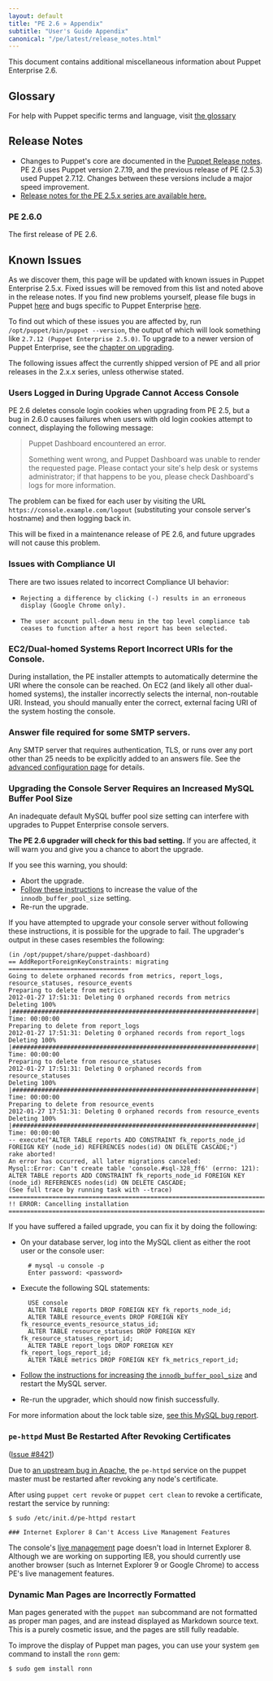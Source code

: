 ```yaml
---
layout: default
title: "PE 2.6 » Appendix"
subtitle: "User's Guide Appendix"
canonical: "/pe/latest/release_notes.html"
---
```


[25releasenotes]: /pe/2.5/appendix.html#release-notes

This document contains additional miscellaneous information about Puppet Enterprise 2.6.

Glossary
-----

For help with Puppet specific terms and language, visit [the glossary](/references/glossary.html)

Release Notes
-----

* Changes to Puppet's core are documented in the [Puppet Release notes](/puppet/2.7/reference/release_notes.html#puppet-2719). PE 2.6 uses Puppet version 2.7.19, and the previous release of PE (2.5.3) used Puppet 2.7.12. Changes between these versions include a major speed improvement. 
* [Release notes for the PE 2.5.x series are available here.][25releasenotes]

### PE 2.6.0

The first release of PE 2.6. 

Known Issues
-----

As we discover them, this page will be updated with known issues in Puppet Enterprise 2.5.x. Fixed issues will be removed from this list and noted above in the release notes. If you find new problems yourself, please file bugs in Puppet [here][puppetissues] and bugs specific to Puppet Enterprise [here][peissues]. 

To find out which of these issues you are affected by, run `/opt/puppet/bin/puppet --version`, the output of which will look something like `2.7.12 (Puppet Enterprise 2.5.0)`. To upgrade to a newer version of Puppet Enterprise, see the [chapter on upgrading](./install_upgrading.html).

[peissues]: https://tickets.puppetlabs.com/secure/CreateIssue!default.jspa
[puppetissues]: https://tickets.puppetlabs.com/secure/CreateIssue!default.jspa


The following issues affect the currently shipped version of PE and all prior releases in the 2.x.x series, unless otherwise stated. 

### Users Logged in During Upgrade Cannot Access Console

PE 2.6 deletes console login cookies when upgrading from PE 2.5, but a bug in 2.6.0 causes failures when users with old login cookies attempt to connect, displaying the following message:

> Puppet Dashboard encountered an error.
> 
> Something went wrong, and Puppet Dashboard was unable to render the requested page. Please contact your site's help desk or systems administrator; if that happens to be you, please check Dashboard's logs for more information.

The problem can be fixed for each user by visiting the URL `https://console.example.com/logout` (substituting your console server's hostname) and then logging back in. 

This will be fixed in a maintenance release of PE 2.6, and future upgrades will not cause this problem.


### Issues with Compliance UI

There are two issues related to incorrect Compliance UI behavior: 

*     Rejecting a difference by clicking (-) results in an erroneous display (Google Chrome only).
*     The user account pull-down menu in the top level compliance tab ceases to function after a host report has been selected.

### EC2/Dual-homed Systems Report Incorrect URIs for the Console.

During installation, the PE installer attempts to automatically determine the URI where the console can be reached. On EC2 (and likely all other dual-homed systems), the installer incorrectly selects the internal, non-routable URI. Instead, you should manually enter the correct, external facing URI of the system hosting the console.

### Answer file required for some SMTP servers.

Any SMTP server that requires authentication, TLS, or runs over any port other than 25 needs to be explicitly added to an answers file. See the [advanced configuration page](/pe/2.5/config_advanced.html#allowing-anonymous-console-access) for details.

### Upgrading the Console Server Requires an Increased MySQL Buffer Pool Size

An inadequate default MySQL buffer pool size setting can interfere with upgrades to Puppet Enterprise console servers.

**The PE 2.6 upgrader will check for this bad setting.** If you are affected, it will warn you and give you a chance to abort the upgrade. 

If you see this warning, you should:

* Abort the upgrade.
* [Follow these instructions](./config_advanced.html#increasing-the-mysql-buffer-pool-size) to increase the value of the `innodb_buffer_pool_size` setting.
* Re-run the upgrade.

If you have attempted to upgrade your console server without following these instructions, it is possible for the upgrade to fail. The upgrader's output in these cases resembles the following:

    (in /opt/puppet/share/puppet-dashboard) 
    == AddReportForeignKeyConstraints: migrating ================================= 
    Going to delete orphaned records from metrics, report_logs, resource_statuses, resource_events 
    Preparing to delete from metrics 
    2012-01-27 17:51:31: Deleting 0 orphaned records from metrics 
    Deleting 100% |###################################################################| Time: 00:00:00
    Preparing to delete from report_logs 
    2012-01-27 17:51:31: Deleting 0 orphaned records from report_logs 
    Deleting 100% |###################################################################| Time: 00:00:00
    Preparing to delete from resource_statuses 
    2012-01-27 17:51:31: Deleting 0 orphaned records from resource_statuses 
    Deleting 100% |###################################################################| Time: 00:00:00
    Preparing to delete from resource_events 
    2012-01-27 17:51:31: Deleting 0 orphaned records from resource_events 
    Deleting 100% |###################################################################| Time: 00:00:00
    -- execute("ALTER TABLE reports ADD CONSTRAINT fk_reports_node_id FOREIGN KEY (node_id) REFERENCES nodes(id) ON DELETE CASCADE;") 
    rake aborted! 
    An error has occurred, all later migrations canceled:
    Mysql::Error: Can't create table 'console.#sql-328_ff6' (errno: 121): ALTER TABLE reports ADD CONSTRAINT fk_reports_node_id FOREIGN KEY (node_id) REFERENCES nodes(id) ON DELETE CASCADE;
    (See full trace by running task with --trace)
    ===================================================================================
    !! ERROR: Cancelling installation
    ===================================================================================

If you have suffered a failed upgrade, you can fix it by doing the following:

* On your database server, log into the MySQL client as either the root user or the console user:

        # mysql -u console -p
        Enter password: <password>
* Execute the following SQL statements:

        USE console 
        ALTER TABLE reports DROP FOREIGN KEY fk_reports_node_id; 
        ALTER TABLE resource_events DROP FOREIGN KEY fk_resource_events_resource_status_id; 
        ALTER TABLE resource_statuses DROP FOREIGN KEY fk_resource_statuses_report_id; 
        ALTER TABLE report_logs DROP FOREIGN KEY fk_report_logs_report_id; 
        ALTER TABLE metrics DROP FOREIGN KEY fk_metrics_report_id;
* [Follow the instructions for increasing the `innodb_buffer_pool_size`](./config_advanced.html#increasing-the-mysql-buffer-pool-size) and restart the MySQL server.
* Re-run the upgrader, which should now finish successfully. 

For more information about the lock table size, [see this MySQL bug report](http://bugs.mysql.com/bug.php?id=15667).

### `pe-httpd` Must Be Restarted After Revoking Certificates

([Issue #8421](http://projects.puppetlabs.com/issues/8421))

Due to [an upstream bug in Apache](https://issues.apache.org/bugzilla/show_bug.cgi?id=14104), the `pe-httpd` service on the puppet master must be restarted after revoking any node's certificate.

After using `puppet cert revoke` or `puppet cert clean` to revoke a certificate, restart the service by running:

    $ sudo /etc/init.d/pe-httpd restart
    
    ### Internet Explorer 8 Can't Access Live Management Features

The console's [live management](./console_live.html) page doesn't load in Internet Explorer 8. Although we are working on supporting IE8, you should currently use another browser (such as Internet Explorer 9 or Google Chrome) to access PE's live management features. 

### Dynamic Man Pages are Incorrectly Formatted

Man pages generated with the `puppet man` subcommand are not formatted as proper man pages, and are instead displayed as Markdown source text. This is a purely cosmetic issue, and the pages are still fully readable. 

To improve the display of Puppet man pages, you can use your system `gem` command to install the `ronn` gem:

    $ sudo gem install ronn



